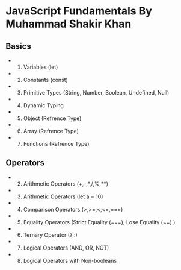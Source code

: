 # JavaScript Fundamentals By Muhammad Shakir Khan
## Basics
* 1. Variables (let)
* 2. Constants (const)
* 3. Primitive Types (String, Number, Boolean, Undefined, Null)
* 4. Dynamic Typing
* 5. Object (Refrence Type)
* 6. Array (Refrence Type)
* 7. Functions (Refrence Type)

## Operators
* 2. Arithmetic Operators (+,-,*,/,%,**)
* 3. Arithmetic Operators (let a = 10)
* 4. Comparison Operators (>,>=,<,<=,===)
* 5. Equality Operators (Strict Equality (===), Lose Equality (==) )
* 6. Ternary Operator (?,:)
* 7. Logical Operators (AND, OR, NOT)
* 8. Logical Operators with Non-booleans
